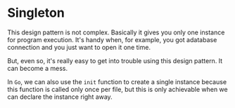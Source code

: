 # Singleton
This design pattern is not complex. Basically it gives you only one instance for program execution. It's handy when, for example, you got adatabase connection and you just want to open it one time.

But, even so, it's really easy to get into trouble using this design pattern. It can become a mess.


In `Go`, we can also use the `init` function to create a single instance because this function is called only once per file, but this is only achievable when we can declare the instance right away.